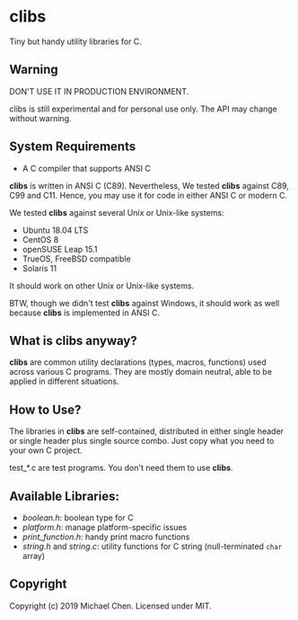 # clibs

Tiny but handy utility libraries for C.

## Warning

DON'T USE IT IN PRODUCTION ENVIRONMENT.

clibs is still experimental and for personal use only. The API may change without warning.

## System Requirements

* A C compiler that supports ANSI C

**clibs** is written in ANSI C (C89). Nevertheless, We tested **clibs** against C89, C99 and C11. Hence, you may use it for code in either ANSI C or modern C.

We tested **clibs** against several Unix or Unix-like systems:

* Ubuntu 18.04 LTS
* CentOS 8
* openSUSE Leap 15.1
* TrueOS, FreeBSD compatible
* Solaris 11

It should work on other Unix or Unix-like systems.

BTW, though we didn't test **clibs** against Windows, it should work as well because **clibs** is implemented in ANSI C.

## What is clibs anyway?

**clibs** are common utility declarations (types, macros, functions) used across various C programs. They are mostly domain neutral, able to be applied in different situations.

## How to Use?

The libraries in **clibs** are self-contained, distributed in either single header or single header plus single source combo. Just copy what you need to your own C project.

test_\*.c are test programs. You don't need them to use **clibs**.

## Available Libraries:

* *boolean.h*: boolean type for C
* *platform.h*: manage platform-specific issues
* *print_function.h*: handy print macro functions
* *string.h* and *string.c*: utility functions for C string (null-terminated `char` array)

## Copyright

Copyright (c) 2019 Michael Chen. Licensed under MIT.
